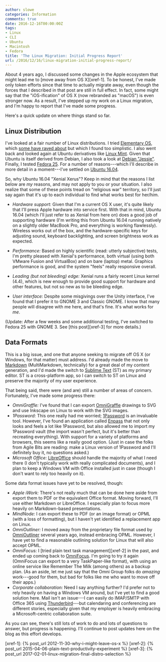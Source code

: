```yaml
---
author: slowe
categories: Information
comments: true
date: 2016-12-16T00:00:00Z
tags:
- Linux
- CLI
- Ubuntu
- Macintosh
- Fedora
title: 'The Linux Migration: Initial Progress Report'
url: /2016/12/16/linux-migration-initial-progress-report/
---
```


About 4 years ago, I discussed some changes in the Apple ecosystem that might lead me to [move away from OS X][xref-1]. To be honest, I've made only token efforts since that time to actually migrate away, even though the forces that I described in that post are still in full effect. In fact, some might say that the "iOS-ification" of OS X (now rebranded as "macOS") is even stronger now. As a result, I've stepped up my work on a Linux migration, and I'm happy to report that I've made some progress.

Here's a quick update on where things stand so far.

## Linux Distribution

I've looked at a fair number of Linux distributions. I tried [Elementary OS][link-2], which [some have raved about][link-1] but which I found too simplistic. I also went back and looked again at Ubuntu derivatives like [Linux Mint][link-3]. Given that Ubuntu is itself derived from Debian, I also took a look at [Debian "Jessie"][link-11]. Finally, I tested [Fedora 25][link-4]. For a number of reasons---which I'll describe in more detail in a moment---I've settled on [Ubuntu 16.04][link-5].

So, why Ubuntu 16.04 "Xenial Xerus"? Keep in mind that the reasons I list below are _my_ reasons, and may not apply to you or your situation. I also realize that some of these points tread on "religious war" territory, so I'll just say again that it's up to each individual to find what works best for her/him.

* _Hardware support:_ Given that I'm a current OS X user, it's quite likely that I'll press Apple hardware into service first. With that in mind, Ubuntu 16.04 (which I'll just refer to as Xenial from here on) does a good job of supporting hardware (I'm writing this from Ubuntu 16.04 running natively on a slightly older MacBook Pro, and everything is working flawlessly). Wireless works out of the box, and the hardware-specific keys for adjusting sound, keyboard backlighting, and screen brightness work as expected.

* _Performance:_ Based on highly scientific (read: utterly subjective) tests, I'm pretty pleased with Xenial's performance, both virtual (using both VMware Fusion and VirtualBox) and on bare (laptop) metal. Graphics performance is good, and the system "feels" really responsive overall.

* _Leading (but not bleeding) edge:_ Xenial runs a fairly recent Linux kernel (4.4), which is new enough to provide good support for hardware and other features, but not so new as to be bleeding edge.

* _User interface:_ Despite some misgivings over the Unity interface, I've found that I prefer it to GNOME 3 and Classic GNOME. I know that many people will disagree with me here, and that's fine. It's what works for _me_.

(Update: After a few weeks and some additional testing, I've switched to Fedora 25 with GNOME 3. See [this post][xref-3] for more details.)

## Data Formats

This is a big issue, and one that anyone seeking to migrate off OS X (or Windows, for that matter) must address. I'd already made the move to [Markdown][link-6] (MultiMarkdown, technically) for a great deal of my content generation, and I'd made the switch to [Sublime Text][link-7] (ST) as my primary editor. ST is a cross-platform app, so I can switch to ST on Linux and preserve the majority of my user experience.

That being said, there were (and are) still a number of areas of concern. Fortunately, I've made some progress there:

* _OmniGraffle:_ I've found that I can export [OmniGraffle][link-12] drawings to SVG and use Inkscape on Linux to work with the SVG images.
* _1Password:_ This one really had me worried; [1Password][link-13] is an invaluable tool. However, I've found an application called [Enpass][link-8] that not only looks and feels a lot like 1Password, but also allowed me to import my 1Password vault (the import wasn't perfect, but it's better than recreating everything). With support for a variety of platforms and browsers, this seems like a really good option. (Just in case the folks from Agile Bits are reading: make a Linux version of 1Password and I'll definitely buy it, no questions asked.)
* _Microsoft Office:_ [LibreOffice][link-9] should handle the majority of what I need there (I don't typically work with really complicated documents), and I plan to keep a Windows VM with Office installed just in case (though I don't want to rely too heavily on it).

Some data format issues have yet to be resolved, though:

* _Apple iWork:_ There's not really much that can be done here aside from export them to PDF or the equivalent Office format. Moving forward, I'll use either Markdown or LibreOffice. I especially plan to focus more heavily on Markdown-based presentations.
* _MindNode:_ I can export these to PDF (or an image format) or OPML (with a loss of formatting), but I haven't yet identified a replacement app on Linux.
* _OmniOutliner:_ I moved away from the proprietary file format used by [OmniOutliner][link-14] several years ago, instead embracing OPML. However, I have yet to find a reasonable outlining solution for Linux that will also accept OPML.
* _OmniFocus:_ I [tried plain text task management][xref-2] in the past, and ended up coming back to [OmniFocus][link-15]. I'm going to try it again (OmniFocus can export to a very TaskPaper-like format), with using an online service like Remember The Milk (among others) as a backup plan. (As an aside, let me just say that the Omni Group folks do _amazing_ work---good for them, but bad for folks like me who want to move off their apps.)
* _Corporate collaboration:_ Need I say anything further? I'd prefer not to rely heavily on having a Windows VM around, but I've yet to find a good solution here. Mail isn't an issue---I can easily do IMAP/SMTP with Office 365 using [Thunderbird][link-10]---but calendaring and conferencing are different stories, especially given that my employer is heavily embracing a Microsoft-centric collaboration suite.

As you can see, there's still lots of work to do and lots of questions to answer, but progress is happening. I'll continue to post updates here on the blog as this effort develops.



[link-1]: https://www.linux.com/learn/elementary-os-loki-has-arrived
[link-2]: http://elementary.io/
[link-3]: https://www.linuxmint.com/
[link-4]: https://getfedora.org/
[link-5]: https://www.ubuntu.com/desktop
[link-6]: https://en.wikipedia.org/wiki/Markdown
[link-7]: http://www.sublimetext.com/
[link-8]: https://enpass.io/
[link-9]: https://www.libreoffice.org/
[link-10]: https://www.mozilla.org/en-US/thunderbird/
[link-11]: https://www.debian.org/releases/stable/
[link-12]: https://www.omnigroup.com/omnigraffle/
[link-13]: https://1password.com/
[link-14]: https://www.omnigroup.com/omnioutliner/
[link-15]: https://www.omnigroup.com/omnifocus
[xref-1]: {% post_url 2012-11-30-why-i-might-leave-os-x %}
[xref-2]: {% post_url 2015-04-06-plain-text-productivity-experiment %}
[xref-3]: {% post_url 2017-02-01-linux-migration-final-distro-selection %}
